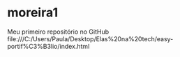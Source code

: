 # moreira1
Meu primeiro repositório no GitHub
file:///C:/Users/Paula/Desktop/Elas%20na%20tech/easy-portif%C3%B3lio/index.html
